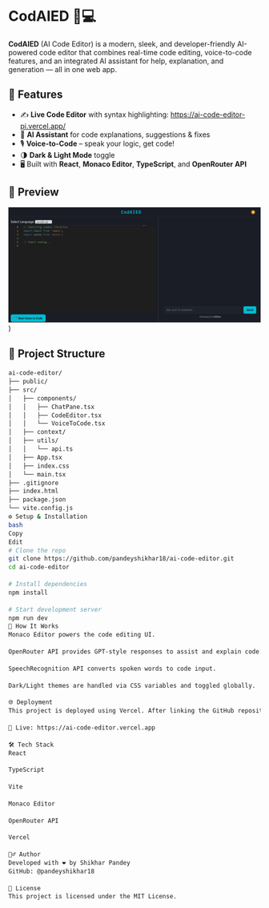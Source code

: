 # CodAIED 🧠💻

**CodAIED** (AI Code Editor) is a modern, sleek, and developer-friendly AI-powered code editor that combines real-time code editing, voice-to-code features, and an integrated AI assistant for help, explanation, and generation — all in one web app.

## 🚀 Features

- ✍️ **Live Code Editor** with syntax highlighting: https://ai-code-editor-pi.vercel.app/
- 💬 **AI Assistant** for code explanations, suggestions & fixes
- 🎙️ **Voice-to-Code** – speak your logic, get code!
- 🌗 **Dark & Light Mode** toggle
- 🖥️ Built with **React**, **Monaco Editor**, **TypeScript**, and **OpenRouter API**

## 📸 Preview

![CodAIED Screenshot](./public/screenshot.png)
)

## 📁 Project Structure

```bash
ai-code-editor/
├── public/
├── src/
│   ├── components/
│   │   ├── ChatPane.tsx
│   │   ├── CodeEditor.tsx
│   │   └── VoiceToCode.tsx
│   ├── context/
│   ├── utils/
│   │   └── api.ts
│   ├── App.tsx
│   ├── index.css
│   └── main.tsx
├── .gitignore
├── index.html
├── package.json
└── vite.config.js
⚙️ Setup & Installation
bash
Copy
Edit
# Clone the repo
git clone https://github.com/pandeyshikhar18/ai-code-editor.git
cd ai-code-editor

# Install dependencies
npm install

# Start development server
npm run dev
🧠 How It Works
Monaco Editor powers the code editing UI.

OpenRouter API provides GPT-style responses to assist and explain code.

SpeechRecognition API converts spoken words to code input.

Dark/Light themes are handled via CSS variables and toggled globally.

🌐 Deployment
This project is deployed using Vercel. After linking the GitHub repository, Vercel automatically builds and hosts the site.

🔗 Live: https://ai-code-editor.vercel.app

🛠️ Tech Stack
React

TypeScript

Vite

Monaco Editor

OpenRouter API

Vercel

🙋‍♂️ Author
Developed with ❤️ by Shikhar Pandey
GitHub: @pandeyshikhar18

📄 License
This project is licensed under the MIT License.
